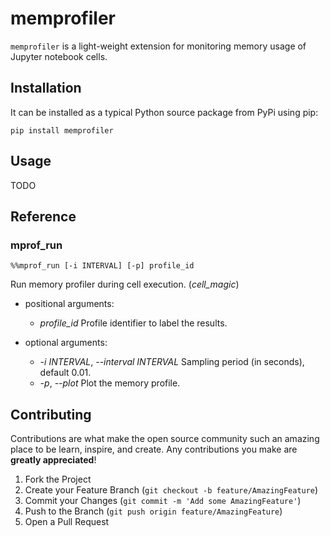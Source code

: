 # memprofiler

`memprofiler` is a light-weight extension for monitoring memory usage of Jupyter notebook cells.


## Installation

It can be installed as a typical Python source package from PyPi using pip:

```
pip install memprofiler
```

## Usage

TODO


## Reference

### mprof_run

`%%mprof_run [-i INTERVAL] [-p] profile_id`

Run memory profiler during cell execution. (*cell_magic*)

- positional arguments:
  
  - *profile_id*
    Profile identifier to label the results.
    
- optional arguments:
  
  - *-i INTERVAL*, *--interval INTERVAL*
    Sampling period (in seconds), default 0.01.
  - *-p*, *--plot*
    Plot the memory profile.


## Contributing

Contributions are what make the open source community such an amazing place to be learn,
inspire, and create. Any contributions you make are **greatly appreciated**!

1. Fork the Project
2. Create your Feature Branch (`git checkout -b feature/AmazingFeature`)
3. Commit your Changes (`git commit -m 'Add some AmazingFeature'`)
4. Push to the Branch (`git push origin feature/AmazingFeature`)
5. Open a Pull Request
